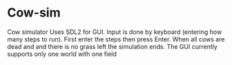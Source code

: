 # Cow-sim
Cow simulator
Uses SDL2 for GUI.
Input is done by keyboard (entering how many steps to run). First enter the steps then press Enter.
When all cows are dead and and there is no grass left the simulation ends.
The GUI currently supports only one world with one field

